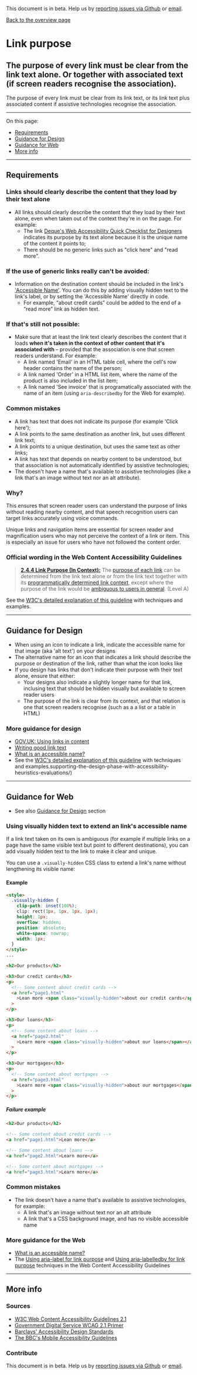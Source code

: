 This document is in beta. Help us by [reporting issues via Github](https://github.com/jfhector/accessibility-guidelines) or [email](mailto:jeanfrancois.hector@googlemail.com).

[Back to the overview page](./../index.html)

# Link purpose

## The purpose of every link must be clear from the link text alone. Or together with associated text (if screen readers recognise the association).

The purpose of every link must be clear from its link text, or its link text plus associated content if assistive technologies recognise the association.

---

On this page:

- [Requirements](#requirements)
- [Guidance for Design](#guidance-for-design)
- [Guidance for Web](#guidance-for-web)
- [More info](#more-info)

---

## Requirements

### Links should clearly describe the content that they load by their text alone

- All links should clearly describe the content that they load by their text alone, even when taken out of the context they're in on the page. For example:
  - The link [Deque's Web Accessibility Quick Checklist for Designers](https://cdn2.hubspot.net/hubfs/153358/Web%20Accessibility%20Quick%20Checklist%20for%20Designers.pdf?utm_referrer=https://www.deque.com/blog/supporting-the-design-phase-with-accessibility-heuristics-evaluations/) indicates its purpose by its text alone because it is the unique name of the content it points to;
  - There should be no generic links such as "click here" and "read more".

### If the use of generic links really can't be avoided:

- Information on the destination content should be included in the link's ['Accessible Name'](./definitions.md#accessibility-name). You can do this by adding visually hidden text to the link's label, or by setting the 'Accessible Name' directly in code.
  - For example, “about credit cards” could be added to the end of a “read more” link as hidden text.

### If that's still not possible:

- Make sure that at least the link text clearly describes the content that it loads **when it's taken in the context of other content that it's associated with** – provided that the association is one that screen readers understand. For example:
  - A link named 'Email' in an HTML table cell, where the cell's row header contains the name of the person;
  - A link named 'Order' in a HTML list item, where the name of the product is also included in the list item;
  - A link named 'See invoice' that is programatically associated with the name of an item (using `aria-describedby` for the Web for example).

### Common mistakes

- A link has text that does not indicate its purpose (for example 'Click here');
- A link points to the same destination as another link, but uses different link text;
- A link points to a unique destination, but uses the same text as other links;
- A link has text that depends on nearby content to be understood, but that association is not automatically identified by assistive technologies;
- The doesn't have a name that's available to assistive technologies (like a link that's an image without text nor an alt attribute).

### Why?

This ensures that screen reader users can understand the purpose of links without reading nearby content, and that speech recognition users can target links accurately using voice commands.

Unique links and navigation items are essential for screen reader and magnification users who may not perceive the context of a link or item. This is especially an issue for users who have not followed the content order.

### Official wording in the Web Content Accessibility Guidelines

> [**2.4.4 Link Purpose (In Context):**](https://www.w3.org/TR/UNDERSTANDING-WCAG20/navigation-mechanisms-refs.html) The [purpose of each link](https://www.w3.org/TR/UNDERSTANDING-WCAG20/navigation-mechanisms-refs.html#linkpurposedef) can be determined from the link text alone or from the link text together with its [programmatically determined link context](https://www.w3.org/TR/UNDERSTANDING-WCAG20/navigation-mechanisms-refs.html#pdlinkcontextdef), except where the purpose of the link would be [ambiguous to users in general](https://www.w3.org/TR/UNDERSTANDING-WCAG20/navigation-mechanisms-refs.html#ambiguouslinkdef). (Level A)

See the [W3C's detailed explanation of this guideline](https://www.w3.org/TR/UNDERSTANDING-WCAG20/navigation-mechanisms-refs.html) with techniques and examples.

---

## Guidance for Design

- When using an icon to indicate a link, indicate the accessible name for that image (aka 'alt text') on your designs
- The alternative name for an icon that indicates a link should describe the purpose or destination of the link, rather than what the icon looks like
- If you design has links that don't indicate their purpose with their text alone, ensure that either:
  - Your designs also indicate a slightly longer name for that link, inclusing text that should be hidden visually but available to screen reader users
  - The purpose of the link is clear from its context, and that relation is one that screen readers recognise (such as a a list or a table in HTML)

### More guidance for design

- [GOV.UK: Using links in content](https://www.gov.uk/guidance/content-design/links#using-links-in-content)
- [Writing good link text](https://www.nomensa.com/blog/2011/writing-good-link-text)
- [What is an accessible name?](https://www.paciellogroup.com/blog/2017/04/what-is-an-accessible-name/)
- See the [W3C's detailed explanation of this guideline](https://www.w3.org/TR/UNDERSTANDING-WCAG20/navigation-mechanisms-refs.html) with techniques and examples.supporting-the-design-phase-with-accessibility-heuristics-evaluations/)

---

## Guidance for Web

- See also [Guidance for Design](#guidance-for-design) section

### Using visually hidden text to extend an link's accessible name

If a link text taken on its own is ambiguous (for example if multiple links on a page have the same visible text but point to different destinations), you can add visually hidden text to the link to make it clear and unique.

You can use a `.visually-hidden` CSS class to extend a link's name without lengthening its visible name:

#### Example

```html
<style>
  .visually-hidden {
    clip-path: inset(100%);
    clip: rect(1px, 1px, 1px, 1px);
    height: 1px;
    overflow: hidden;
    position: absolute;
    white-space: nowrap;
    width: 1px;
  }
</style>
...

<h2>Our products</h2>

<h3>Our credit cards</h3>
<p>
  <!-- Some content about credit cards -->
  <a href="page1.html"
    >Lean more <span class="visually-hidden">about our credit cards</span></a
  >
</p>

<h3>Our loans</h3>
<p>
  <!-- Some content about loans -->
  <a href="page2.html"
    >Learn more <span class="visually-hidden">about our loans</span></a
  >
</p>

<h3>Our mortgages</h3>
<p>
  <!-- Some content about mortgages -->
  <a href="page3.html"
    >Learn more <span class="visually-hidden">about our mortgages</span></a
  >
</p>
```

##### Failure example

```html
<h2>Our products</h2>

<!-- Some content about credit cards -->
<a href="page1.html">Lean more</a>

<!-- Some content about loans -->
<a href="page2.html">Learn more</a>

<!-- Some content about mortgages -->
<a href="page3.html">Learn more</a>
```

### Common mistakes

- The link doesn't have a name that's available to assistive technologies, for example:
  - A link that's an image without text nor an alt attribute
  - A link that's a CSS background image, and has no visible accessible name

### More guidance for the Web

- [What is an accessible name?](https://www.paciellogroup.com/blog/2017/04/what-is-an-accessible-name/)
- The [Using aria-label for link purpose](https://www.w3.org/TR/WCAG20-TECHS/ARIA8) and [Using aria-labelledby for link purpose](https://www.w3.org/TR/WCAG20-TECHS/ARIA7) techniques in the Web Content Accessibility Guidelines

---

## More info

### Sources

- [W3C Web Content Accessibility Guidelines 2.1](https://www.w3.org/TR/WCAG21/)
- [Government Digital Service WCAG 2.1 Primer](https://alphagov.github.io/wcag-primer/)
- [Barclays' Accessibility Design Standards](https://home.barclays/who-we-are/our-suppliers/our-requirements-of-external-suppliers/)
- [The BBC's Mobile Accessibility Guidelines](https://www.bbc.co.uk/guidelines/futuremedia/accessibility/mobile/summary)

### Contribute

This document is in beta. Help us by [reporting issues via Github](https://github.com/jfhector/accessibility-guidelines) or [email](mailto:jeanfrancois.hector@googlemail.com).
